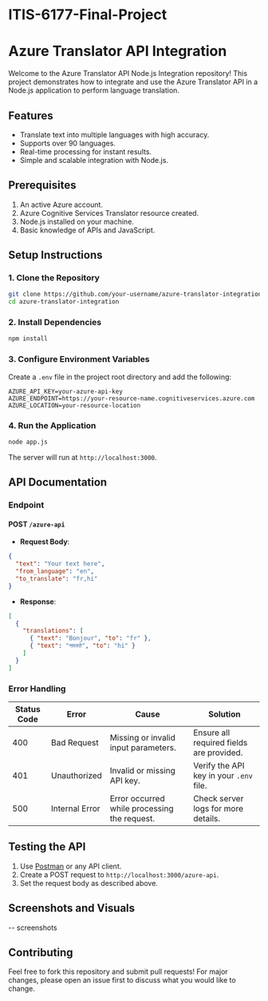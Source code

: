 # ITIS-6177-Final-Project

# Azure Translator API Integration

Welcome to the Azure Translator API Node.js Integration repository! This project demonstrates how to integrate and use the Azure Translator API in a Node.js application to perform language translation.

## Features

- Translate text into multiple languages with high accuracy.
- Supports over 90 languages.
- Real-time processing for instant results.
- Simple and scalable integration with Node.js.

## Prerequisites

1. An active Azure account.
2. Azure Cognitive Services Translator resource created.
3. Node.js installed on your machine.
4. Basic knowledge of APIs and JavaScript.

## Setup Instructions

### 1. Clone the Repository

```bash
git clone https://github.com/your-username/azure-translator-integration.git
cd azure-translator-integration
```

### 2. Install Dependencies

```bash
npm install
```

### 3. Configure Environment Variables

Create a `.env` file in the project root directory and add the following:

```
AZURE_API_KEY=your-azure-api-key
AZURE_ENDPOINT=https://your-resource-name.cognitiveservices.azure.com
AZURE_LOCATION=your-resource-location
```

### 4. Run the Application

```bash
node app.js
```

The server will run at `http://localhost:3000`.

## API Documentation

### Endpoint

#### POST `/azure-api`

- **Request Body**:

```json
{
  "text": "Your text here",
  "from_language": "en",
  "to_translate": "fr,hi"
}
```

- **Response**:

```json
[
  {
    "translations": [
      { "text": "Bonjour", "to": "fr" },
      { "text": "नमस्ते", "to": "hi" }
    ]
  }
]
```

### Error Handling

| Status Code | Error          | Cause                                       | Solution                                     |
|-------------|----------------|---------------------------------------------|---------------------------------------------|
| 400         | Bad Request    | Missing or invalid input parameters.       | Ensure all required fields are provided.    |
| 401         | Unauthorized   | Invalid or missing API key.                | Verify the API key in your `.env` file.     |
| 500         | Internal Error | Error occurred while processing the request.| Check server logs for more details.         |

## Testing the API

1. Use [Postman](https://www.postman.com/) or any API client.
2. Create a POST request to `http://localhost:3000/azure-api`.
3. Set the request body as described above.

## Screenshots and Visuals

-- screenshots

## Contributing

Feel free to fork this repository and submit pull requests! For major changes, please open an issue first to discuss what you would like to change.
